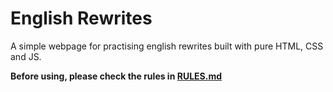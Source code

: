 # English Rewrites

A simple webpage for practising english rewrites built with pure HTML, CSS and JS.

**Before using, please check the rules in [RULES.md](https://github.com/HipyCas/english-rewrites/blob/master/RULES.md)**
